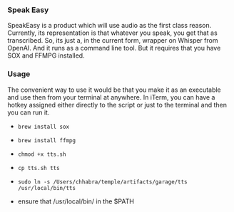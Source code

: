 ### Speak Easy

SpeakEasy is a product which will use audio as the first class reason. Currently, its representation is that whatever you speak, you get that as transcribed. So, its just a, in the current form, wrapper on Whisper from OpenAI. And it runs as a command line tool. But it requires that you have SOX and FFMPG installed.


### Usage

The convenient way to use it would be that you make it as an executable and use then from your terminal at anywhere. In iTerm, you can have a hotkey assigned either directly to the script or just to the terminal and then you can run it. 


- `brew install sox`

- `brew install ffmpg` 

- `chmod +x tts.sh`

- `cp tts.sh tts`

- `sudo ln -s /Users/chhabra/temple/artifacts/garage/tts /usr/local/bin/tts`

- ensure that /usr/local/bin/ in the $PATH

